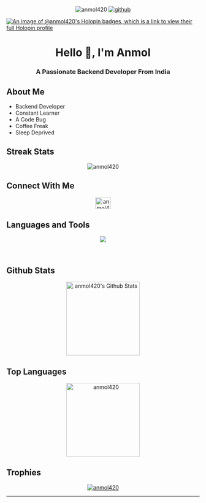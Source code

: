 <p align="center">
    <img src="https://komarev.com/ghpvc/?username=anmol420&label=Profile%20views&color=0e75b6&style=flat" alt="anmol420" />
    <a href="https://github.com/anmol420">
        <img alt="github"
            src="https://img.shields.io/github/stars/anmol420?affiliations=OWNER&color=%23ffe411&label=github%20stars&logo=github&logoColor=%23fffFF&style=flat" />
    </a>
</p>

[![An image of @anmol420's Holopin badges, which is a link to view their full Holopin profile](https://holopin.me/anmol420)](https://holopin.io/@anmol420)

<h1 align="center">Hello 👋, I'm Anmol</h1>
<h3 align="center">A Passionate Backend Developer From India</h3>

## About Me
- Backend Developer
- Constant Learner
- A Code Bug
- Coffee Freak
- Sleep Deprived

## Streak Stats
<p align="center"><img src="https://github-readme-streak-stats.herokuapp.com/?user=anmol420&theme=algolia" alt="anmol420" /></p>

## Connect With Me
<p align="center">
<a href="https://linkedin.com/in/anmol420" target="blank"><img align="center" src="https://raw.githubusercontent.com/rahuldkjain/github-profile-readme-generator/master/src/images/icons/Social/linked-in-alt.svg" alt="anmol420" height="30" width="40" /></a>
</p>

## Languages and Tools
<p align="center"> 
<img src="https://go-skill-icons.vercel.app/api/icons?i=express,js,mongodb,nodejs,npm,discordjs,git,github,react,tailwind,ts,nextjs,postman,gemini,markdown,postgres,vscode,docker,redis,prisma,hono&perline=8&theme=dark" />
</p>

<br/>  

## Github Stats
<p align="center">
    <a href="https://github.com/amol420/github-readme-stats"><img alt="anmol420's Github Stats" src="https://github-readme-stats.vercel.app/api?username=anmol420&show_icons=true&count_private=true&theme=algolia" height="192px"/></a>
</p>

## Top Languages
<p align="center">
    <img src="https://github-readme-stats.vercel.app/api/top-langs?username=anmol420&langs_count=10&show_icons=true&locale=en&layout=compact&theme=algolia" alt="anmol420" height="192px"/>
</p>

## Trophies
<p align="center"> <a href="https://github.com/ryo-ma/github-profile-trophy"><img src="https://github-profile-trophy.vercel.app/?username=anmol420&layout=compact&theme=algolia" alt="anmol420" /></a> </p>

-----
